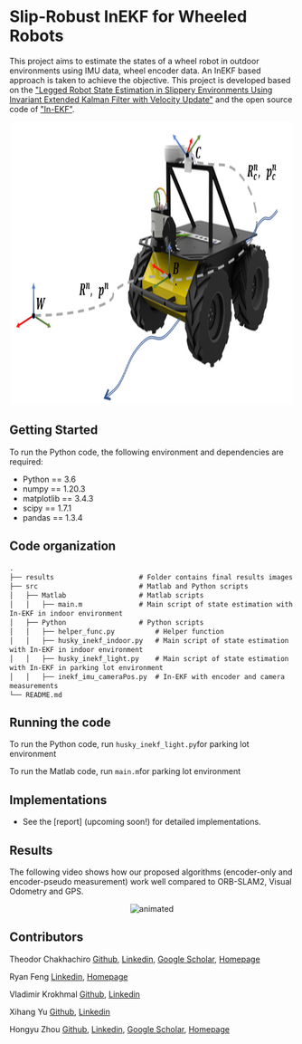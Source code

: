 # Slip-Robust InEKF for Wheeled Robots

This project aims to estimate the states of a wheel robot in outdoor environments using IMU data, wheel encoder data. An InEKF based approach is taken to achieve the objective. This project is developed based on the ["Legged Robot State Estimation in Slippery Environments Using Invariant Extended Kalman Filter with Velocity Update"](https://arxiv.org/abs/2104.04238) and the open source code of ["In-EKF"](https://github.com/RossHartley/invariant-ekf).

<p align="center">
  <img width="500" height="500" src="results/husky_inekf.png">
</p>


## Getting Started
To run the Python code, the following environment and dependencies are required: 
- Python == 3.6
- numpy == 1.20.3
- matplotlib == 3.4.3
- scipy == 1.7.1
- pandas == 1.3.4

## Code organization
    .
    ├── results                     # Folder contains final results images
    ├── src                         # Matlab and Python scripts
    │   ├── Matlab                  # Matlab scripts
    │   │   ├── main.m              # Main script of state estimation with In-EKF in indoor environment
    │   ├── Python                  # Python scripts
    │   │   ├── helper_func.py          # Helper function
    │   │   ├── husky_inekf_indoor.py   # Main script of state estimation with In-EKF in indoor environment
    │   │   ├── husky_inekf_light.py    # Main script of state estimation with In-EKF in parking lot environment
    │   │   ├── inekf_imu_cameraPos.py	# In-EKF with encoder and camera measurements
    └── README.md

## Running the code
To run the Python code, run `husky_inekf_light.py`for parking lot environment

To run the Matlab code, run `main.m`for parking lot environment
<!-- or `husky_inekf_indoor.py` for indoor environment. -->


## Implementations

* See the [report] (upcoming soon!) for detailed implementations.

## Results

The following video shows how our proposed algorithms (encoder-only and encoder-pseudo measurement) work well compared to ORB-SLAM2, Visual Odometry and GPS.

<p align="center">
  <img src="results/final_gif.gif" alt="animated" />
</p>



## Contributors
Theodor Chakhachiro [Github](https://github.com/Theochiro), [Linkedin](), [Google Scholar](https://scholar.google.com/citations?user=GFfVbcQAAAAJ&hl=en), [Homepage](https://theodorchakhachiro.netlify.app/)

Ryan Feng [Linkedin](https://www.linkedin.com/in/ryan-feng-54646722a/), [Homepage](https://rzfeng.xyz/)

Vladimir Krokhmal [Github](https://github.com/VladKrokhmal), [Linkedin](https://www.linkedin.com/in/krokhmalvladimir/)

Xihang Yu [Github](https://github.com/XihangYU630), [Linkedin](https://www.linkedin.com/in/xihang-yu-291511207/)

Hongyu Zhou [Github](https://github.com/Hongyu-ZHOU), [Linkedin](https://www.linkedin.com/in/hongyu-zhou-2398761a9/), [Google Scholar](https://scholar.google.com/citations?user=byfB4H8AAAAJ&hl=en&authuser=1), [Homepage](https://hongyu-zhou.github.io/)

<!-- <a href = "https://github.com/XihangYU630">
  <img src = "https://avatars.githubusercontent.com/u/94797458?s=48&v=4.png?size=50"/>
</a>

<a href = "https://github.com/Theochiro">
  <img src = "https://avatars.githubusercontent.com/u/74928553?s=48&v=4.png?size=50"/>
</a>

<a href = "https://github.com/Hongyu-ZHOU">
  <img src = "https://avatars.githubusercontent.com/u/62939586?s=48&v=4.png?size=50"/>
</a> -->

<!-- <iframe src="https://umich-my.sharepoint.com/personal/teochiro_umich_edu/_layouts/15/Doc.aspx?sourcedoc={b58d029a-1b85-45da-8555-0aa1cb9df0c2}&amp;action=embedview&amp;wdAr=1.7777777777777777" width="476px" height="288px" frameborder="0">This is an embedded <a target="_blank" href="https://office.com">Microsoft Office</a> presentation, powered by <a target="_blank" href="https://office.com/webapps">Office</a>.</iframe> -->
<!-- <p align="center">
  <img width="800" height="500" src="result/path1.png">
</p>
<p align="center">
  <img width="800" height="500" src="result/gif1.gif">
</p>
<p align="center">
  <img width="800" height="500" src="result/path1_3d.png">
</p>
Results for data set 2 (Downtown):
<p align="center">
  <img width="800" height="500" src="result/path2.png">
</p>
<p align="center">
  <img width="800" height="500" src="result/gif2.gif">
</p>
<p align="center">
  <img width="800" height="500" src="result/path2_3d.png">
</p>
Results for data set 3 (Rural Area):
<p align="center">
  <img width="800" height="500" src="result/path3.png">
</p>
<p align="center">
  <img width="800" height="500" src="result/gif3.gif">
</p>
<p align="center">
  <img width="800" height="500" src="result/path3_3d.png">
</p> -->